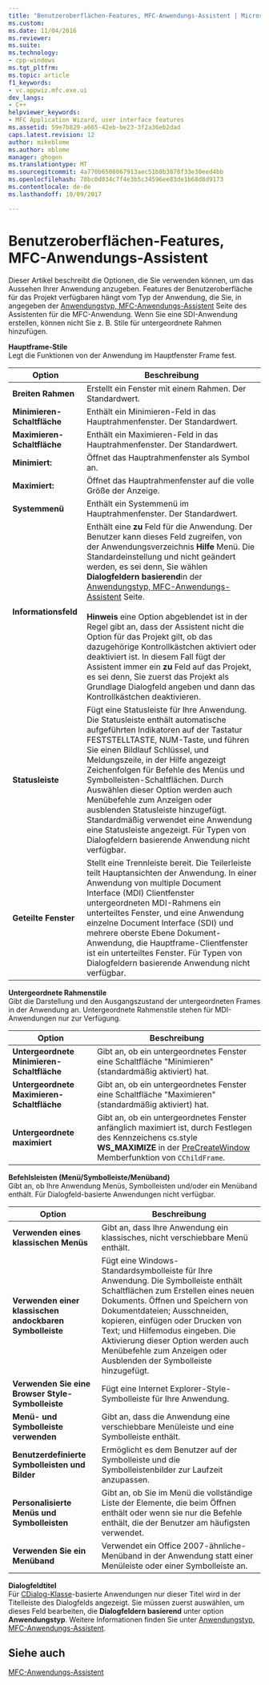 ```yaml
---
title: "Benutzeroberflächen-Features, MFC-Anwendungs-Assistent | Microsoft Docs"
ms.custom: 
ms.date: 11/04/2016
ms.reviewer: 
ms.suite: 
ms.technology:
- cpp-windows
ms.tgt_pltfrm: 
ms.topic: article
f1_keywords:
- vc.appwiz.mfc.exe.ui
dev_langs:
- C++
helpviewer_keywords:
- MFC Application Wizard, user interface features
ms.assetid: 59e7b829-a665-42eb-be23-3f2a36eb2dad
caps.latest.revision: 12
author: mikeblome
ms.author: mblome
manager: ghogen
ms.translationtype: MT
ms.sourcegitcommit: 4a770b6508067913aec51b8b3878f33e30eed4bb
ms.openlocfilehash: 78bc0d034c7f4e3b5c34596ee83de1b68d8d9173
ms.contentlocale: de-de
ms.lasthandoff: 10/09/2017

---
```

# <a name="user-interface-features-mfc-application-wizard"></a>Benutzeroberflächen-Features, MFC-Anwendungs-Assistent
Dieser Artikel beschreibt die Optionen, die Sie verwenden können, um das Aussehen Ihrer Anwendung anzugeben. Features der Benutzeroberfläche für das Projekt verfügbaren hängt vom Typ der Anwendung, die Sie, in angegeben der [Anwendungstyp, MFC-Anwendungs-Assistent](../../mfc/reference/application-type-mfc-application-wizard.md) Seite des Assistenten für die MFC-Anwendung. Wenn Sie eine SDI-Anwendung erstellen, können nicht Sie z. B. Stile für untergeordnete Rahmen hinzufügen.  
  
 **Hauptframe-Stile**  
 Legt die Funktionen von der Anwendung im Hauptfenster Frame fest.  
  
|Option|Beschreibung|  
|------------|-----------------|  
|**Breiten Rahmen**|Erstellt ein Fenster mit einem Rahmen. Der Standardwert.|  
|**Minimieren-Schaltfläche**|Enthält ein Minimieren-Feld in das Hauptrahmenfenster. Der Standardwert.|  
|**Maximieren-Schaltfläche**|Enthält ein Maximieren-Feld in das Hauptrahmenfenster. Der Standardwert.|  
|**Minimiert:**|Öffnet das Hauptrahmenfenster als Symbol an.|  
|**Maximiert:**|Öffnet das Hauptrahmenfenster auf die volle Größe der Anzeige.|  
|**Systemmenü**|Enthält ein Systemmenü im Hauptrahmenfenster. Der Standardwert.|  
|**Informationsfeld**|Enthält eine **zu** Feld für die Anwendung. Der Benutzer kann dieses Feld zugreifen, von der Anwendungsverzeichnis **Hilfe** Menü. Die Standardeinstellung und nicht geändert werden, es sei denn, Sie wählen **Dialogfeldern basierend**in der [Anwendungstyp, MFC-Anwendungs-Assistent](../../mfc/reference/application-type-mfc-application-wizard.md) Seite.<br /><br /> **Hinweis** eine Option abgeblendet ist in der Regel gibt an, dass der Assistent nicht die Option für das Projekt gilt, ob das dazugehörige Kontrollkästchen aktiviert oder deaktiviert ist. In diesem Fall fügt der Assistent immer ein **zu** Feld auf das Projekt, es sei denn, Sie zuerst das Projekt als Grundlage Dialogfeld angeben und dann das Kontrollkästchen deaktivieren.|  
|**Statusleiste**|Fügt eine Statusleiste für Ihre Anwendung. Die Statusleiste enthält automatische aufgeführten Indikatoren auf der Tastatur FESTSTELLTASTE, NUM-Taste, und führen Sie einen Bildlauf Schlüssel, und Meldungszeile, in der Hilfe angezeigt Zeichenfolgen für Befehle des Menüs und Symbolleisten-Schaltflächen. Durch Auswählen dieser Option werden auch Menübefehle zum Anzeigen oder ausblenden Statusleiste hinzugefügt. Standardmäßig verwendet eine Anwendung eine Statusleiste angezeigt. Für Typen von Dialogfeldern basierende Anwendung nicht verfügbar.|  
|**Geteilte Fenster**|Stellt eine Trennleiste bereit. Die Teilerleiste teilt Hauptansichten der Anwendung. In einer Anwendung von multiple Document Interface (MDI) Clientfenster untergeordneten MDI-Rahmens ein unterteiltes Fenster, und eine Anwendung einzelne Document Interface (SDI) und mehrere oberste Ebene Dokument-Anwendung, die Hauptframe-Clientfenster ist ein unterteiltes Fenster. Für Typen von Dialogfeldern basierende Anwendung nicht verfügbar.|  
  
 **Untergeordnete Rahmenstile**  
 Gibt die Darstellung und den Ausgangszustand der untergeordneten Frames in der Anwendung an. Untergeordnete Rahmenstile stehen für MDI-Anwendungen nur zur Verfügung.  
  
|Option|Beschreibung|  
|------------|-----------------|  
|**Untergeordnete Minimieren-Schaltfläche**|Gibt an, ob ein untergeordnetes Fenster eine Schaltfläche "Minimieren" (standardmäßig aktiviert) hat.|  
|**Untergeordnete Maximieren-Schaltfläche**|Gibt an, ob ein untergeordnetes Fenster eine Schaltfläche "Maximieren" (standardmäßig aktiviert) hat.|  
|**Untergeordnete maximiert**|Gibt an, ob ein untergeordnetes Fenster anfänglich maximiert ist, durch Festlegen des Kennzeichens cs.style **WS_MAXIMIZE** in der [PreCreateWindow](../../mfc/reference/cwnd-class.md#precreatewindow) Memberfunktion von `CChildFrame`.|  
  
 **Befehlsleisten (Menü/Symbolleiste/Menüband)**  
 Gibt an, ob Ihre Anwendung Menüs, Symbolleisten und/oder ein Menüband enthält. Für Dialogfeld-basierte Anwendungen nicht verfügbar.  
  
|Option|Beschreibung|  
|------------|-----------------|  
|**Verwenden eines klassischen Menüs**|Gibt an, dass Ihre Anwendung ein klassisches, nicht verschiebbare Menü enthält.|  
|**Verwenden einer klassischen andockbaren Symbolleiste**|Fügt eine Windows-Standardsymbolleiste für Ihre Anwendung. Die Symbolleiste enthält Schaltflächen zum Erstellen eines neuen Dokuments. Öffnen und Speichern von Dokumentdateien; Ausschneiden, kopieren, einfügen oder Drucken von Text; und Hilfemodus eingeben. Die Aktivierung dieser Option werden auch Menübefehle zum Anzeigen oder Ausblenden der Symbolleiste hinzugefügt.|  
|**Verwenden Sie eine Browser Style-Symbolleiste**|Fügt eine Internet Explorer-Style-Symbolleiste für Ihre Anwendung.|  
|**Menü- und Symbolleiste verwenden**|Gibt an, dass die Anwendung eine verschiebbare Menüleiste und eine Symbolleiste enthält.|  
|**Benutzerdefinierte Symbolleisten und Bilder**|Ermöglicht es dem Benutzer auf der Symbolleiste und die Symbolleistenbilder zur Laufzeit anzupassen.|  
|**Personalisierte Menüs und Symbolleisten**|Gibt an, ob Sie im Menü die vollständige Liste der Elemente, die beim Öffnen enthält oder wenn sie nur die Befehle enthält, die der Benutzer am häufigsten verwendet.|  
|**Verwenden Sie ein Menüband**|Verwendet ein Office 2007-ähnliche-Menüband in der Anwendung statt einer Menüleiste oder einer Symbolleiste an.|  
  
 **Dialogfeldtitel**  
 Für [CDialog-Klasse](../../mfc/reference/cdialog-class.md)-basierte Anwendungen nur dieser Titel wird in der Titelleiste des Dialogfelds angezeigt. Sie müssen zuerst auswählen, um dieses Feld bearbeiten, die **Dialogfeldern basierend** unter option **Anwendungstyp**. Weitere Informationen finden Sie unter [Anwendungstyp, MFC-Anwendungs-Assistent](../../mfc/reference/application-type-mfc-application-wizard.md).  
  
## <a name="see-also"></a>Siehe auch  
 [MFC-Anwendungs-Assistent](../../mfc/reference/mfc-application-wizard.md)


